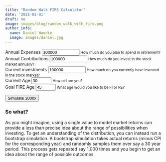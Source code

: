 ```yaml
---
title: "Random Walk FIRE Calculator"
date: '2021-01-01'
draft: no
image: images/blog/random_walk_with_fire.png
author_info:
  name: Daniel Woodie
  image: images/daniel.jpg
---
```


<script src="https://unpkg.com/intersection-observer"></script>
<script src="https://unpkg.com/scrollama"></script>
<script src="https://d3js.org/d3.v6.js"></script>
<script>
!function(a,b,c,d,e,f,g,h,i){function j(a){var b,c=a.length,e=this,f=0,g=e.i=e.j=0,h=e.S=[];for(c||(a=[c++]);d>f;)h[f]=f++;for(f=0;d>f;f++)h[f]=h[g=s&g+a[f%c]+(b=h[f])],h[g]=b;(e.g=function(a){for(var b,c=0,f=e.i,g=e.j,h=e.S;a--;)b=h[f=s&f+1],c=c*d+h[s&(h[f]=h[g=s&g+b])+(h[g]=b)];return e.i=f,e.j=g,c})(d)}function k(a,b){var c,d=[],e=typeof a;if(b&&"object"==e)for(c in a)try{d.push(k(a[c],b-1))}catch(f){}return d.length?d:"string"==e?a:a+"\0"}function l(a,b){for(var c,d=a+"",e=0;e<d.length;)b[s&e]=s&(c^=19*b[s&e])+d.charCodeAt(e++);return n(b)}function m(c){try{return o?n(o.randomBytes(d)):(a.crypto.getRandomValues(c=new Uint8Array(d)),n(c))}catch(e){return[+new Date,a,(c=a.navigator)&&c.plugins,a.screen,n(b)]}}function n(a){return String.fromCharCode.apply(0,a)}var o,p=c.pow(d,e),q=c.pow(2,f),r=2*q,s=d-1,t=c["seed"+i]=function(a,f,g){var h=[];f=1==f?{entropy:!0}:f||{};var o=l(k(f.entropy?[a,n(b)]:null==a?m():a,3),h),s=new j(h);return l(n(s.S),b),(f.pass||g||function(a,b,d){return d?(c[i]=a,b):a})(function(){for(var a=s.g(e),b=p,c=0;q>a;)a=(a+c)*d,b*=d,c=s.g(1);for(;a>=r;)a/=2,b/=2,c>>>=1;return(a+c)/b},o,"global"in f?f.global:this==c)};if(l(c[i](),b),g&&g.exports){g.exports=t;try{o=require("crypto")}catch(u){}}else h&&h.amd&&h(function(){return t})}(this,[],Math,256,6,52,"object"==typeof module&&module,"function"==typeof define&&define,"random");
</script>

<main>
<form>
  <div class="container">
    <div class="row">
      <div class="form-group col-sm-6">
        <label for="annual_expenses">Annual Expenses</label>
        <input type="number" class="form-control" id="annual_expenses" aria-describedby="annual_expenses_help" value="100000" min="0" max="1000000000">
        <small id="annual_expenses_help" class="form-text text-muted">How much do you plan to spend in retirement?</small>
      </div>
      <div class="form-group col-sm-6">
        <label for="annual_contributions">Annual Contributions</label>
        <input type="number" class="form-control" id="annual_contributions" aria-describedby="annual_contributions_help" value="100000" min="0" max="1000000000">
        <small id="annual_contributions_help" class="form-text text-muted">How much do you invest in the stock market annually?</small>
      </div>
    </div>
    <div class="row">
      <div class="form-group col-sm-4">
        <label for="current_investments">Current investments</label>
        <input type="number" class="form-control" id="current_investments" aria-describedby="current_investments_help" value="100000" min="0" max="1000000000">
        <small id="current_investments_help" class="form-text text-muted">How much do you currently have invested in the stock market?</small>
      </div>
      <div class="form-group col-sm-4">
        <label for="current_age">Current Age</label>
        <input type="number" class="form-control" id="current_age" aria-describedby="current_age_help" value="30" min="0" max="100">
        <small id="current_age_help" class="form-text text-muted">How old are you?</small>
      </div>
      <div class="form-group col-sm-4">
        <label for="goal_fire_age">Goal FIRE Age</label>
        <input type="number" class="form-control" id="goal_fire_age" aria-describedby="goal_fire_age_help" value="45" min="0" max="100">
        <small id="goal_fire_age_help" class="form-text text-muted">What age would you like to be FI or RE?</small>
      </div>
    </div>
  </div>
</form>

<section id="scrolly3">
    <button class="btn btn-primary vis-btn" onclick="runrwfv()">Simulate 1000x</button>
    <figure>
      <div id="random_walk"></div>
    </figure>
</section>
  
<section>

### So what?
As you might imagine, using a single value to model market returns can provide a less than precise idea about the range of possibilities when investing. To get an understanding of the distribution, you can instead run a bootstrap simulation. A bootstrap simulation takes actual returns (minus CPI for the corresponding year) and randomly samples them over say a 30 year period. This process gets repeated say 1,000 times and you begin to get an idea about the range of possible outcomes.
  </section>
</main>


<style>

  #scrolly1, #scrolly2 {
    position: relative;
    background-color: #ffffff;
    padding: 1rem;
  }

  article {
    position: relative;
    padding: 0;
    max-width: 20rem;
    margin: 0 auto;
  }
  figure {
    position: -webkit-sticky;
    position: sticky;
    left: 0;
    width: 100%;
    margin: 0;
    -webkit-transform: translate3d(0, 0, 0);
    -moz-transform: translate3d(0, 0, 0);
    transform: translate3d(0, 0, 0);
    background-color: #fff;
    -webkit-transform:translateZ(0px);
    -moz-transform:translateZ(0px);
    -o-transform:translateZ(0px);
    transform:translateZ(0px);
    z-index:0;
  }
  
  figure p {
    text-align: center;
    padding: 1rem;
    position: absolute;
    top: 50%;
    left: 50%;
    -moz-transform: translate(-50%, -50%);
    -webkit-transform: translate(-50%, -50%);
    transform: translate(-50%, -50%);
    -webkit-transform:translateZ(0px);
    -moz-transform:translateZ(0px);
    -o-transform:translateZ(0px);
    transform:translateZ(0px);
    z-index:0;
    font-size: 8rem;
    font-weight: 900;
    color: #fff;
  }
  .step {
    position: relative;
    margin: 0 auto 2rem auto;
    color: #000000;
    // background-color: rgba(0, 0, 0, .1);
    background-color: #fff;
    border: 1px solid;
    box-shadow: 2px 5px 2px 2px #888888;
    text-align: center;
    -webkit-transform:translateZ(0px);
    -moz-transform:translateZ(1000px);
    -o-transform:translateZ(1000px);
    transform:translateZ(1000px);
    z-index:1000;
  }
  .step:last-child {
    margin-bottom: 80vh;
  }
  .step.is-active p {
    background-color: #3CB371;
    color: #fff;
  }
  .step p {
    text-align: center;
    padding: 1rem;
    font-size: 1.5rem;
    background-color: #d5d5d5;
    color: #fff;
  }
  .step div {
    padding-left: .5rem;
    padding-right: .5rem;
  }
  
  .btn-holder {
    text-align: center;
  }

</style>



<script>

  // Set the S&P Returns
  const sp = [
      18.40, 31.49, -4.38, 21.83, 11.96, 1.36, 13.52, 32.15, 15.89,
      2.10, 14.82, 25.94, -36.55, 5.48, 15.61, 4.83, 10.74, 28.36,
      -21.97, -11.85, -9.03, 20.89, 28.34, 33.10, 22.68, 37.20, 1.33,
      9.97, 7.49, 30.23, -3.06, 31.48, 16.54, 5.81, 18.49, 31.24,
      6.15, 22.34, 20.42, -4.70, 31.74, 18.52, 6.51, -6.98, 23.83,
      37.00, -25.90, -14.31, 18.76, 14.22, 3.56, -8.24, 10.81, 23.80,
      -9.97, 12.40, 16.42, 22.61, -8.81, 26.64, 0.34, 12.06, 43.72,
      -10.46, 7.44, 32.60, 52.56, -1.21, 18.15, 23.68, 30.81, 18.30,
      5.70, 5.20, -8.43, 35.82, 19.03, 25.06, 19.17, -12.77, -10.67,
      -1.10, 29.28, -35.34, 31.94, 46.74, -1.19, 49.98, -8.64, -43.84,
      -25.12, -8.30, 43.81
  ];
  
  // Set the CPI Inflation
  const cpi = [
      -1.20, 0.00, -2.70, -8.90, -10.30, -5.20, 3.50, 2.60, 1.00, 3.70,
      -2.00, -1.30, 0.70, 5.10, 10.90, 6.00, 1.60, 2.30, 8.50, 14.40, 7.70,
      -1.00, 1.10, 7.90, 2.30, 0.80, 0.30, -0.30, 1.50, 3.30, 2.70, 1.08,
      1.50, 1.10, 1.20, 1.20, 1.30, 1.60, 3.00, 2.80, 4.30, 5.50, 5.80,
      4.30, 3.30, 6.20, 11.10, 9.10, 5.70, 6.50, 7.60, 11.30, 13.50, 10.30,
      6.10, 3.20, 4.30, 3.50, 1.90, 3.70, 4.10, 4.80, 5.40, 4.20, 3.00, 3.00,
      2.60, 2.80, 2.90, 2.30, 1.60, 2.20, 3.40, 2.80, 1.60, 2.30, 2.70, 3.40,
      3.20, 2.90, 3.80, 0.40, 1.60, 3.20, 2.10, 1.50, 1.60, 0.10, 1.30,
      2.10, 2.40, 1.80, 1.20
  ];
  
  // Set the real returns
  const real_returns = sp.map(function(item, index) {
    // Subtract inflation from S&P returns
    return +(Math.round(item - cpi[index] + "e+2") + "e-2");
  });
  
  function getRandomInt(min, max, seed) {
      Math.seedrandom(seed)
      min = Math.ceil(min);
      max = Math.floor(max);
      return Math.floor(Math.random() * (max + -min + 1)) + min;
  };
  


function runrwfv() {
  
    // Get variables from inputs
    var annual_expenses = Number(document.getElementById('annual_expenses').value);
      annual_contributions = Number(document.getElementById('annual_contributions').value);
      current_investments = Number(document.getElementById('current_investments').value);
      current_age = Number(document.getElementById('current_age').value);
      goal_fire_age = Number(document.getElementById('goal_fire_age').value);
      years_contributing = goal_fire_age - current_age;
      fire_number = [25*annual_expenses];

    // Plot FIRE Number
    var fire_number_data = [
      {x: current_age, y: fire_number},
      {x: goal_fire_age, y: fire_number}
    ];
    
    // Plot FV Value Number
    var future_value_data = [{x: current_age, y: current_investments}];
    
    for(let i=0; i < years_contributing; i++) {
      
      seed = i/years_contributing;
      index = getRandomInt(0, real_returns.length-1, seed);
    
      future_value_data[i+1] = {x: current_age + i, y: Number(((future_value_data[i].y + annual_contributions) * (1 + real_returns[index]/100)).toFixed(2))};
    
    }
    
    // If FV > Fire Number, plot time to FIRE
    if (d3.max(future_value_data, d => d.y) < fire_number) {
    
      console.log(d3.max(future_value_data) + " is less than " + fire_number + ". You never reached FIRE.");
    
    } else {
    
      console.log(d3.max(future_value_data, d => d.y) + " is greater than " + fire_number + ". You made it.");

    };
    
    // Create a paragraph summary
    
    // Generate a table of the outputs

  }
  
  // Have things run on load
  runrwfv();



  

</script>

